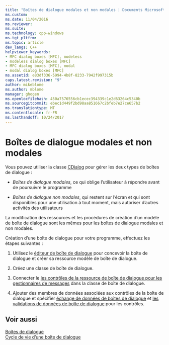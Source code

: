 ```yaml
---
title: "Boîtes de dialogue modales et non modales | Documents Microsoft"
ms.custom: 
ms.date: 11/04/2016
ms.reviewer: 
ms.suite: 
ms.technology: cpp-windows
ms.tgt_pltfrm: 
ms.topic: article
dev_langs: C++
helpviewer_keywords:
- MFC dialog boxes [MFC], modeless
- modeless dialog boxes [MFC]
- MFC dialog boxes [MFC], modal
- modal dialog boxes [MFC]
ms.assetid: e83df336-5994-4b8f-8233-7942f997315b
caps.latest.revision: "9"
author: mikeblome
ms.author: mblome
manager: ghogen
ms.openlocfilehash: 450a7576556cb1ecec394339c1e2d63264c5340b
ms.sourcegitcommit: ebec1d449f2bd98aa851667c2bfeb7e27ce657b2
ms.translationtype: MT
ms.contentlocale: fr-FR
ms.lasthandoff: 10/24/2017
---
```

# <a name="modal-and-modeless-dialog-boxes"></a>Boîtes de dialogue modales et non modales
Vous pouvez utiliser la classe [CDialog](../mfc/reference/cdialog-class.md) pour gérer les deux types de boîtes de dialogue :  
  
-   *Boîtes de dialogue modales*, ce qui oblige l’utilisateur à répondre avant de poursuivre le programme  
  
-   *Boîtes de dialogue non modales*, qui restent sur l’écran et qui sont disponibles pour une utilisation à tout moment, mais autoriser d’autres activités des utilisateurs  
  
 La modification des ressources et les procédures de création d’un modèle de boîte de dialogue sont les mêmes pour les boîtes de dialogue modales et non modales.  
  
 Création d’une boîte de dialogue pour votre programme, effectuez les étapes suivantes :  
  
1.  Utilisez le [éditeur de boîte de dialogue](../windows/dialog-editor.md) pour concevoir la boîte de dialogue et créer sa ressource modèle de boîte de dialogue.  
  
2.  Créez une classe de boîte de dialogue.  
  
3.  Connecter le [les contrôles de la ressource de boîte de dialogue pour les gestionnaires de messages](../windows/adding-event-handlers-for-dialog-box-controls.md) dans la classe de boîte de dialogue.  
  
4.  Ajouter des membres de données associées aux contrôles de la boîte de dialogue et spécifier [échange de données de boîtes de dialogue](../mfc/dialog-data-exchange.md) et [les validations de données de boîte de dialogue](../mfc/dialog-data-validation.md) pour les contrôles.  
  
## <a name="see-also"></a>Voir aussi  
 [Boîtes de dialogue](../mfc/dialog-boxes.md)   
 [Cycle de vie d’une boîte de dialogue](../mfc/life-cycle-of-a-dialog-box.md)

